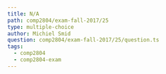 ```yaml
---
title: N/A
path: comp2804/exam-fall-2017/25
type: multiple-choice
author: Michiel Smid
question: comp2804/exam-fall-2017/25/question.ts
tags:
  - comp2804
  - comp2804-exam
---
```

